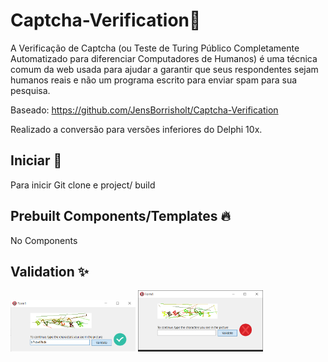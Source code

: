 
# Captcha-Verification📝  
A Verificação de Captcha (ou Teste de Turing Público Completamente Automatizado para diferenciar Computadores de Humanos) é uma técnica comum da web usada para ajudar a garantir que seus respondentes sejam humanos reais e não um programa escrito para enviar spam para sua pesquisa.

Baseado: https://github.com/JensBorrisholt/Captcha-Verification

Realizado a conversão para versões inferiores do Delphi 10x.

## Iniciar 🚀  
Para inicir Git clone e project/ build

## Prebuilt Components/Templates 🔥  
No Components
    
## Validation  ✨  
 <img src="/donevalidate.png" width="200"/>
 <img src="/wrong.png" width="200" />